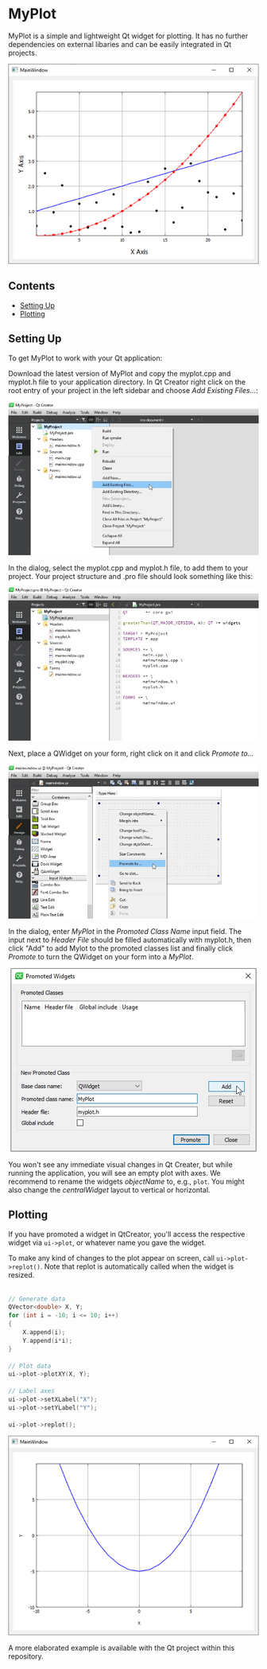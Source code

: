 # MyPlot

MyPlot is a simple and lightweight Qt widget for plotting. 
It has no further dependencies on external libaries and can be easily integrated in Qt projects. 

<p align="center">
	<img src="Screenshots/My-Plot-00.png" width="560">
</p>

## Contents

- [Setting Up](#setting-up)
- [Plotting](#plotting)

## Setting Up

To get MyPlot to work with your Qt application:

Download the latest version of MyPlot and copy the myplot.cpp and myplot.h file to your application directory. 
In Qt Creator right click on the root entry of your project in the left sidebar and choose *Add Existing Files...*:

<p align="center">
	<img src="Screenshots/My-Plot-01.png">
</p>

In the dialog, select the myplot.cpp and myplot.h file, to add them to your project. Your project structure and .pro file should look something like this:
<p align="center"><img src="Screenshots/My-Plot-02.png"></p>

Next, place a QWidget on your form, right click on it and click *Promote to...* <br>
<p align="center">
	<img src="Screenshots/My-Plot-03.png">
</p>

In the dialog, enter *MyPlot* in the *Promoted Class Name* input field. The input next to *Header File* should be filled automatically with myplot.h, then click "Add" to add Mylot to the promoted classes list and finally click *Promote* to turn the QWidget on your form into a *MyPlot*.
<p align="center">
	<img src="Screenshots/My-Plot-04.png">
</p>

You won't see any immediate visual changes in Qt Creater, but while running the application, you will see an empty plot with axes.
We recommend to rename the widgets *objectName* to, e.g., `plot`. You might also change the *centralWidget* layout to vertical or horizontal.

## Plotting

If you have promoted a widget in QtCreator, you'll access the respective widget via `ui->plot`, 
or whatever name you gave the widget.

To make any kind of changes to the plot appear on screen, call `ui->plot->replot()`. 
Note that replot is automatically called when the widget is resized. 


```c++

// Generate data
QVector<double> X, Y;
for (int i = -10; i <= 10; i++)
{
	X.append(i);
	Y.append(i*i);
}

// Plot data
ui->plot->plotXY(X, Y);

// Label axes
ui->plot->setXLabel("X");
ui->plot->setYLabel("Y");

ui->plot->replot();
```

<p align="center">
	<img src="Screenshots/My-Plot-05.png" width="560">
</p>

A more elaborated example is available with the Qt project within this repository.


